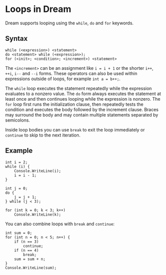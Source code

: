 # Loops in Dream

Dream supports looping using the `while`, `do` and `for` keywords.

Syntax
------

```
while (<expression>) <statement>
do <statement> while (<expression>);
for (<init>; <condition>; <increment>) <statement>
```

The `<increment>` can be an assignment like `i = i + 1` or the shorter
`i++`, `++i`, `i--` and `--i` forms. These operators can also be used
within expressions outside of loops, for example `int a = b++;`.

The `while` loop executes the statement repeatedly while the expression evaluates to a nonzero value. The `do` form always executes the statement at least once and then continues looping while the expression is nonzero. The `for` loop first runs the initialization clause, then repeatedly tests the condition and executes the body followed by the increment clause. Braces may surround the body and may contain multiple statements separated by semicolons.

Inside loop bodies you can use `break` to exit the loop immediately or `continue` to skip to the next iteration.

Example
-------

```
int i = 2;
while (i) {
    Console.WriteLine(i);
    i = i - 1;
}

int j = 0;
do {
    j = j + 1;
} while (j < 3);

for (int k = 0; k < 3; k++)
    Console.WriteLine(k);
```

You can also combine loops with `break` and `continue`:

```
int sum = 0;
for (int n = 0; n < 5; n++) {
    if (n == 3)
        continue;
    if (n == 4)
        break;
    sum = sum + n;
}
Console.WriteLine(sum);
```



